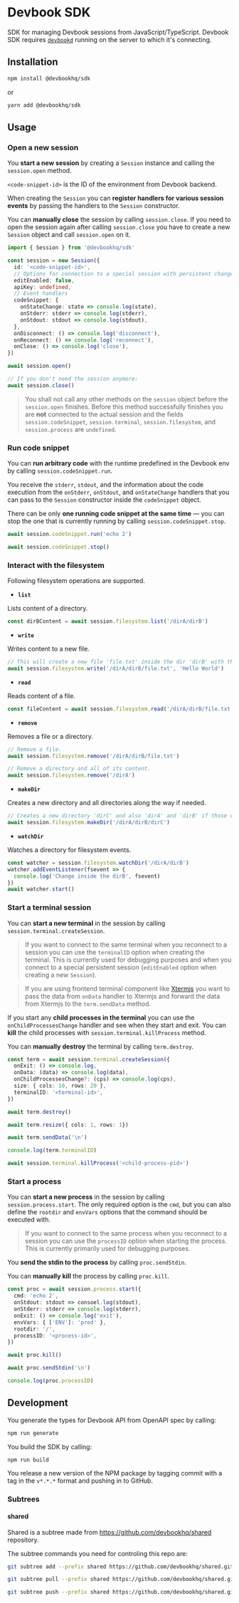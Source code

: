 # Devbook SDK

SDK for managing Devbook sessions from JavaScript/TypeScript. Devbook SDK requires [`devbookd`](https://github.com/devbookhq/devbookd) running on the server to which it's connecting.

## Installation

```sh
npm install @devbookhq/sdk
```

or

```sh
yarn add @devbookhq/sdk
```

## Usage

### Open a new session

You **start a new session** by creating a `Session` instance and calling the `session.open` method.

`<code-snippet-id>` is the ID of the environment from Devbook backend.

When creating the `Session` you can **register handlers for various session events** by passing the handlers to the `Session` constructor.

You can **manually close** the session by calling `session.close`. If you need to open the session again after calling `session.close` you have to create a new `Session` object and call `session.open` on it.

```ts
import { Session } from '@devbookhq/sdk'

const session = new Session({
  id: '<code-snippet-id>',
  // Options for connection to a special session with persistent changes
  editEnabled: false,
  apiKey: undefined,
  // Event handlers
  codeSnippet: {
    onStateChange: state => console.log(state),
    onStderr: stderr => console.log(stderr),
    onStdout: stdout => console.log(stdout),
  },
  onDisconnect: () => console.log('disconnect'),
  onReconnect: () => console.log('reconnect'),
  onClose: () => console.log('close'),
})

await session.open()

// If you don't need the session anymore:
await session.close()
```

> You shall not call any other methods on the `session` object before the `session.open` finishes. Before this method successfully finishes you are **not** connected to the actual session and the fields `session.codeSnippet`, `session.terminal`, `session.filesystem`, and `session.process` are `undefined`.

### Run code snippet

You can **run arbitrary code** with the runtime predefined in the Devbook env by calling `session.codeSnippet.run`.

You receive the `stderr`, `stdout`, and the information about the code execution from the `onStderr`, `onStdout`, and `onStateChange` handlers that you can pass to the `Session` constructor inside the `codeSnippet` object.

There can be only **one running code snippet at the same time** — you can stop the one that is currently running by calling `session.codeSnippet.stop`.

```ts
await session.codeSnippet.run('echo 2')

await session.codeSnippet.stop()
```

### Interact with the filesystem

Following filesystem operations are supported.

- **`list`**

Lists content of a directory.
```ts
const dirBContent = await session.filesystem.list('/dirA/dirB')
```

- **`write`**

Writes content to a new file.
```ts
// This will create a new file 'file.txt' inside the dir 'dirB' with the content 'Hello world'.
await session.filesystem.write('/dirA/dirB/file.txt', 'Hello World')
```

- **`read`**

Reads content of a file.
```ts
const fileContent = await session.filesystem.read('/dirA/dirB/file.txt')
```

- **`remove`**

Removes a file or a directory.
```ts
// Remove a file.
await session.filesystem.remove('/dirA/dirB/file.txt')

// Remove a directory and all of its content.
await session.filesystem.remove('/dirA')
```

- **`makeDir`**

Creates a new directory and all directories along the way if needed.
```ts
// Creates a new directory 'dirC' and also 'dirA' and 'dirB' if those directories don't already exist.
await session.filesystem.makeDir('/dirA/dirB/dirC')
```

- **`watchDir`**

Watches a directory for filesystem events.
```ts
const watcher = session.filesystem.watchDir('/dirA/dirB')
watcher.addEventListener(fsevent => {
  console.log('Change inside the dirB', fsevent)
})
await watcher.start()
```

### Start a terminal session

You can **start a new terminal** in the session by calling `session.terminal.createSession`.

> If you want to connect to the same terminal when you reconnect to a session you can use the `terminalID` option when creating the terminal. This is currently used for debugging purposes and when you connect to a special persistent session (`editEnabled` option when creating a new `Session`).

> If you are using frontend terminal component like [Xtermjs](https://github.com/xtermjs/xterm.js/) you want to pass the data from `onData` handler to Xtermjs and forward the data from Xtermjs to the `term.sendData` method.

If you start any **child processes in the terminal** you can use the `onChildProcessesChange` handler and see when they start and exit. You can **kill** the child processes with `session.terminal.killProcess` method.

You can **manually destroy** the terminal by calling `term.destroy`.

```ts
const term = await session.terminal.createSession({
  onExit: () => console.log,
  onData: (data) => console.log(data),
  onChildProcessesChange?: (cps) => console.log(cps),
  size: { cols: 10, rows: 20 },
  terminalID: '<terminal-id>',
})

await term.destroy()

await term.resize({ cols: 1, rows: 1})

await term.sendData('\n')

console.log(term.terminalID)

await session.terminal.killProcess('<child-process-pid>')
```

### Start a process

You can **start a new process** in the session by calling `session.process.start`. The only required option is the `cmd`, but you can also define the `rootdir` and `envVars` options that the command should be executed with.

> If you want to connect to the same process when you reconnect to a session you can use the `processID` option when starting the process. This is currently primarily used for debugging purposes.

You **send the stdin to the process** by calling `proc.sendStdin`.

You can **manually kill** the process by calling `proc.kill`.

```ts
const proc = await session.process.start({
  cmd: 'echo 2',
  onStdout: stdout => consoel.log(stdout),
  onStderr: stderr => console.log(stderr),
  onExit: () => console.log('exit'),
  envVars: { ['ENV']: 'prod' },
  rootdir: '/',
  processID: '<process-id>',
})

await proc.kill()

await proc.sendStdin('\n')

console.log(proc.processID)
```

## Development

You generate the types for Devbook API from OpenAPI spec by calling:

```sh
npm run generate
```

You build the SDK by calling:

```sh
npm run build
```

You release a new version of the NPM package by tagging commit with a tag in the `v*.*.*` format and pushing in to GitHub.

### Subtrees

#### shared

Shared is a subtree made from https://github.com/devbookhq/shared repository.

The subtree commands you need for controling this repo are:

```bash
git subtree add --prefix shared https://github.com/devbookhq/shared.git master
```

```bash
git subtree pull --prefix shared https://github.com/devbookhq/shared.git master
```

```bash
git subtree push --prefix shared https://github.com/devbookhq/shared.git master
```
